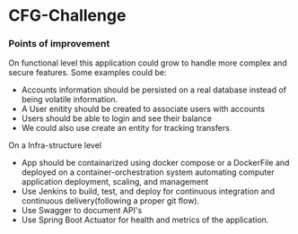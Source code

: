 # CFG-Challenge

### Points of improvement
On functional level this application could grow to handle more complex and secure features. Some examples could be:
* Accounts information should be persisted on a real database instead of being volatile information.
* A User enitity should be created to associate users with accounts
* Users should be able to login and see their balance
* We could also use create an entity for tracking transfers

On a Infra-structure level
* App should be containarized using docker compose or a DockerFile and deployed on a container-orchestration system automating computer application deployment, scaling, and management
* Use Jenkins to build, test, and deploy for continuous integration and continuous delivery(following a proper git flow).
* Use Swagger to document API's
* Use Spring Boot Actuator for health and metrics of the application.
